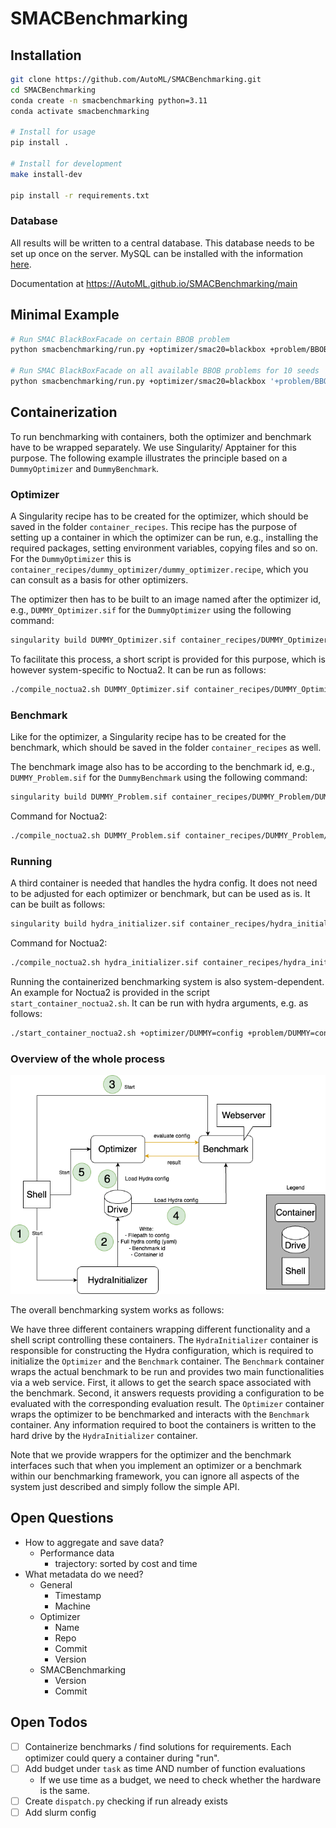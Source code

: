 # SMACBenchmarking



## Installation
```bash
git clone https://github.com/AutoML/SMACBenchmarking.git
cd SMACBenchmarking
conda create -n smacbenchmarking python=3.11
conda activate smacbenchmarking

# Install for usage
pip install .

# Install for development
make install-dev

pip install -r requirements.txt
```
### Database
All results will be written to a central database.
This database needs to be set up once on the server.
MySQL can be installed with the information [here](https://dev.mysql.com/doc/refman/8.0/en/linux-installation.html).


Documentation at https://AutoML.github.io/SMACBenchmarking/main

## Minimal Example

```bash
# Run SMAC BlackBoxFacade on certain BBOB problem
python smacbenchmarking/run.py +optimizer/smac20=blackbox +problem/BBOB=cfg_4_1_4_0 seed=1 task.n_trials=25

# Run SMAC BlackBoxFacade on all available BBOB problems for 10 seeds
python smacbenchmarking/run.py +optimizer/smac20=blackbox '+problem/BBOB=glob(*)' 'seed=range(1,11)'
```

## Containerization
To run benchmarking with containers, both the optimizer and benchmark have to be wrapped separately. 
We use Singularity/ Apptainer for this purpose.
The following example illustrates the principle based on a `DummyOptimizer` and `DummyBenchmark`.

### Optimizer
A Singularity recipe has to be created for the optimizer, which should be saved in the folder `container_recipes`.
This recipe has the purpose of setting up a container in which the optimizer can be run, e.g., installing the 
required packages, setting environment variables, copying files and so on.
For the `DummyOptimizer` this is `container_recipes/dummy_optimizer/dummy_optimizer.recipe`, which you can consult 
as a basis for other optimizers.

The optimizer then has to be built to an image named after the optimizer id, e.g., `DUMMY_Optimizer.sif` for the
`DummyOptimizer` using the following command:

```bash
singularity build DUMMY_Optimizer.sif container_recipes/DUMMY_Optimizer/DUMMY_Optimizer.recipe
```

To facilitate this process, a short script is provided for this purpose, which is however system-specific to Noctua2.
It can be run as follows:

```bash
./compile_noctua2.sh DUMMY_Optimizer.sif container_recipes/DUMMY_Optimizer/DUMMY_Optimizer.recipe
```

### Benchmark
Like for the optimizer, a Singularity recipe has to be created for the benchmark, which should be saved in the folder
`container_recipes` as well.

The benchmark image also has to be according to the benchmark id, e.g., `DUMMY_Problem.sif` for the 
`DummyBenchmark` 
using
the following command:

```bash
singularity build DUMMY_Problem.sif container_recipes/DUMMY_Problem/DUMMY_Problem.recipe
```

Command for Noctua2:

```bash
./compile_noctua2.sh DUMMY_Problem.sif container_recipes/DUMMY_Problem/DUMMY_Problem.recipe
```

### Running
A third container is needed that handles the hydra config. It does not need to be adjusted for each optimizer or
benchmark, but can be used as is. It can be built as follows:

```bash
singularity build hydra_initializer.sif container_recipes/hydra_initializer.recipe
```

Command for Noctua2:

```bash
./compile_noctua2.sh hydra_initializer.sif container_recipes/hydra_initializer.recipe
```

Running the containerized benchmarking system is also system-dependent. An example for Noctua2 is provided in the
script `start_container_noctua2.sh`. It can be run with hydra arguments, e.g. as follows:

```bash
./start_container_noctua2.sh +optimizer/DUMMY=config +problem/DUMMY=config
```

### Overview of the whole process

![Overview of the whole process](images/smac_benchmarking_containers.drawio.png)


The overall benchmarking system works as follows: 

We have three different containers wrapping different functionality and a shell script controlling these containers. 
The `HydraInitializer` container is responsible for constructing the Hydra configuration, 
which is required to initialize the `Optimizer` and the `Benchmark` container. 
The `Benchmark` container wraps the actual benchmark to be run and provides two main functionalities via a web service. 
First, it allows to get the search space associated with the benchmark. 
Second, it answers requests providing a configuration to be evaluated with the corresponding evaluation result.
The `Optimizer` container wraps the optimizer to be benchmarked and interacts with the `Benchmark` container.
Any information required to boot the containers is written to the hard drive by the `HydraInitializer` container. 

Note that we provide wrappers for the optimizer and the benchmark interfaces such that when you implement an 
optimizer or a benchmark within our benchmarking framework, 
you can ignore all aspects of the system just described and simply follow the simple API. 

## Open Questions

- How to aggregate and save data?
    - Performance data
        - trajectory: sorted by cost and time
- What metadata do we need?
    - General
        - Timestamp
        - Machine
    - Optimizer
        - Name
        - Repo
        - Commit
        - Version
    - SMACBenchmarking
        - Version
        - Commit

## Open Todos
- [ ] Containerize benchmarks / find solutions for requirements. Each optimizer could query a container during "run".
- [ ] Add budget under `task` as time AND number of function evaluations
    - If we use time as a budget, we need to check whether the hardware is the same.
- [ ] Create `dispatch.py` checking if run already exists
- [ ] Add slurm config
